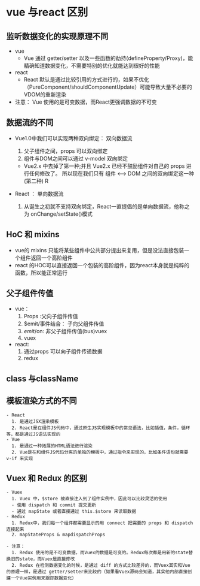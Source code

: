 # vue 与react 区别

  ## 监听数据变化的实现原理不同

  - vue
    - Vue 通过 getter/setter 以及一些函数的劫持(defineProperty/Proxy)，能精确知道数据变化，不需要特别的优化就能达到很好的性能
  - react
    - React 默认是通过比较引用的方式进行的，如果不优化（PureComponent/shouldComponentUpdate）可能导致大量不必要的VDOM的重新渲染
  - 注意： Vue 使用的是可变数据，而React更强调数据的不可变

  ## 数据流的不同

  - Vue1.0中我们可以实现两种双向绑定： 双向数据流
    1. 父子组件之间，props 可以双向绑定
    2. 组件与DOM之间可以通过 v-model 双向绑定

    - Vue2.x 中去掉了第一种;并且 Vue2.x 已经不鼓励组件对自己的 props 进行任何修改了。
    所以现在我们只有 组件 <--> DOM 之间的双向绑定这一种(第二种)
R
  - React ： 单向数据流
    1. 从诞生之初就不支持双向绑定，React一直提倡的是单向数据流，他称之为 onChange/setState()模式

  ## HoC 和 mixins

  - vue的 mixins 只能将某些组件中公共部分提出来复用，但是没法直接包装一个组件返回一个高阶组件
  - react 的HOC可以直接返回一个包装的高阶组件，因为react本身就是纯粹的函数，所以能正常运行

  ## 父子组件传值
  - vue： 
    1. Props :父向子组件传值
    2.  $emit/事件结合： 子向父组件传值
    3. $emit/$on: 非父子组件传值(bus)vuex
    4. vuex
  - react: 
    1. 通过props 可以向子组件传递数据
    2. redux

  ## class 与className

  ## 模板渲染方式的不同
    - React 
      1. 是通过JSX渲染模板
      2. React是在组件JS代码中，通过原生JS实现模板中的常见语法，比如插值，条件，循环等，都是通过JS语法实现的
    - Vue
      1. 是通过一种拓展的HTML语法进行渲染
      2. Vue是在和组件JS代码分离的单独的模板中，通过指令来实现的，比如条件语句就需要 v-if 来实现

  ## Vuex 和 Redux 的区别

    - Vuex
      1. Vuex 中，$store 被直接注入到了组件实例中，因此可以比较灵活的使用
      - 使用 dispatch 和 commit 提交更新
      - 通过 mapState 或者直接通过 this.$store 来读取数据
    - Redux 
      1. Redux中，我们每一个组件都需要显示的用 connect 把需要的 props 和 dispatch 连接起来
      2. mapStateProps & mapdispatchProps

    - 注意： 
      1. Redux 使用的是不可变数据，而Vuex的数据是可变的。Redux每次都是用新的state替换旧的state，而Vuex是直接修改
      2. Redux 在检测数据变化的时候，是通过 diff 的方式比较差异的，而Vuex其实和Vue的原理一样，是通过 getter/setter来比较的（如果看Vuex源码会知道，其实他内部直接创建一个Vue实例用来跟踪数据变化）